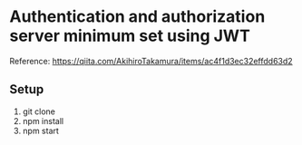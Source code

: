 # Authentication and authorization server minimum set using JWT

Reference:
https://qiita.com/AkihiroTakamura/items/ac4f1d3ec32effdd63d2

## Setup
1. git clone 
2. npm install
3. npm start
